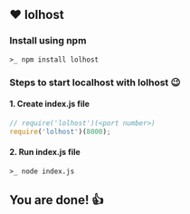 ## ❤️ lolhost

### Install using npm
```
>_ npm install lolhost
```

### Steps to start localhost with lolhost 😉
#### 1. Create index.js file
```js
// require('lolhost')(<port number>)
require('lolhost')(8000);
```

#### 2. Run index.js file
```
>_ node index.js
```


## You are done! 👍